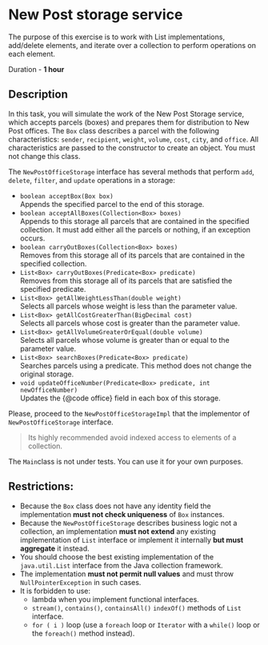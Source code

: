 # New Post storage service
 
The purpose of this exercise is to work with List implementations, add/delete elements, and iterate over a collection to perform operations on each element.


Duration - **1 hour**


## Description

In this task, you will simulate the work of the New Post Storage service, which accepts parcels (boxes) and prepares them for distribution to New Post offices.
The  `Box` class describes a parcel with the following characteristics: `sender`, `recipient`, `weight`, `volume`, `cost`, `city`, and `office`. All characteristics are passed to the constructor to create an object. You must not change this class. 

The  `NewPostOfficeStorage` interface has several methods that perform `add`, `delete`, `filter`, and `update` operations in a storage:  

- `boolean acceptBox(Box box)` \
  Appends the specified parcel to the end of this storage.
- `boolean acceptAllBoxes(Collection<Box> boxes)` \
  Appends to this storage all parcels that are contained in 
  the specified collection. It must add either all the parcels 
  or nothing, if an exception occurs.
- `boolean carryOutBoxes(Collection<Box> boxes)` \
  Removes from this storage all of its parcels that are contained 
  in the specified collection.
- `List<Box> carryOutBoxes(Predicate<Box> predicate)` \
  Removes from this storage all of its parcels that are satisfied the 
  specified predicate.
- `List<Box> getAllWeightLessThan(double weight)` \
  Selects all parcels whose weight is less than the parameter value.
- `List<Box> getAllCostGreaterThan(BigDecimal cost)` \
  Selects all parcels whose cost is greater than the parameter value.
- `List<Box> getAllVolumeGreaterOrEqual(double volume)` \
  Selects all parcels whose volume is greater than or equal 
  to the parameter value. 
- `List<Box> searchBoxes(Predicate<Box> predicate)`  
  Searches parcels using a predicate. This method does 
  not change the original storage.
- `void updateOfficeNumber(Predicate<Box> predicate, int newOfficeNumber)`   
  Updates the {@code office} field in each box of this storage.

Please, proceed to the `NewPostOfficeStorageImpl`
that the implementor of `NewPostOfficeStorage` interface.

> Its highly recommended avoid indexed access to elements of a collection.

The  `Main`class is not under tests. You can use it for your own purposes.

## Restrictions:

- Because the `Box` class does not have any identity field the 
  implementation **must not check uniqueness** of `Box` instances.
- Because the `NewPostOfficeStorage` describes business logic 
  not a collection, an implementation **must not extend** any 
  existing implementation of `List` interface or implement it 
  internally **but must aggregate** it instead. 
- You should choose the best existing implementation of the 
  `java.util.List` interface from the Java collection framework.
- The implementation **must not permit null values** and must throw
  `NullPointerException` in such cases.
- It is forbidden to use: 
  - lambda when you implement functional interfaces.
  - `stream()`, `contains()`, `containsAll()` `indexOf()` methods 
    of `List` interface.
  - `for ( i )` loop (use a `foreach` loop or `Iterator` with a
    `while()` loop or the `foreach()` method instead).
